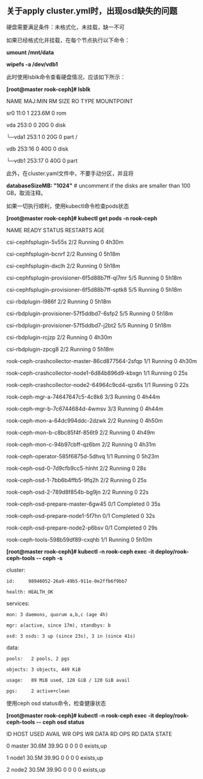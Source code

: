 ﻿## 关于apply cluster.yml时，出现osd缺失的问题
 
硬盘需要满足条件：未格式化，未挂载，缺一不可

如果已经格式化并挂载，在每个节点执行以下命令：

**umount /mnt/data**

**wipefs -a /dev/vdb1**

此时使用lsblk命令查看硬盘情况，应该如下所示：

**[root@master rook-ceph]# lsblk**

NAME   MAJ:MIN RM   SIZE RO TYPE MOUNTPOINT

sr0     11:0    1 223.6M  0 rom  

vda    253:0    0    20G  0 disk 

└─vda1 253:1    0    20G  0 part /

vdb    253:16   0    40G  0 disk 

└─vdb1 253:17   0    40G  0 part 

此外，在cluster.yaml文件中，不要手动分区，并且将

**databaseSizeMB: "1024"** # uncomment if the disks are smaller than 100 GB，取消注释。

如果一切执行顺利，使用kubectl命令检查pods状态

**[root@master rook-ceph]# kubectl get pods -n rook-ceph**

NAME                                               READY   STATUS      RESTARTS   AGE

csi-cephfsplugin-5v55s                             2/2     Running     0          4h30m

csi-cephfsplugin-bcnrf                             2/2     Running     0          5h18m

csi-cephfsplugin-dxclh                             2/2     Running     0          5h18m

csi-cephfsplugin-provisioner-6f5d88b7ff-ql7mr      5/5     Running     0          5h18m

csi-cephfsplugin-provisioner-6f5d88b7ff-sptk8      5/5     Running     0          5h18m

csi-rbdplugin-l986f                                2/2     Running     0          5h18m

csi-rbdplugin-provisioner-57f5ddbd7-6sfp2          5/5     Running     0          5h18m

csi-rbdplugin-provisioner-57f5ddbd7-j2bt2          5/5     Running     0          5h18m

csi-rbdplugin-rcjzp                                2/2     Running     0          4h30m

csi-rbdplugin-zpcg8                                2/2     Running     0          5h18m

rook-ceph-crashcollector-master-86cd877564-2sfqp   1/1     Running     0          4h30m

rook-ceph-crashcollector-node1-6d84b896d9-kbxgn    1/1     Running     0          25s

rook-ceph-crashcollector-node2-64964c9cd4-qzs6s    1/1     Running     0          22s

rook-ceph-mgr-a-74647647c5-4c8k6                   3/3     Running     0          4h44m

rook-ceph-mgr-b-7c6744684d-4wmsv                   3/3     Running     0          4h44m

rook-ceph-mon-a-64dc994ddc-2dzwk                   2/2     Running     0          4h50m

rook-ceph-mon-b-c8bc85f4f-856t9                    2/2     Running     0          4h49m

rook-ceph-mon-c-94b97cbff-qz6bm                    2/2     Running     0          4h31m

rook-ceph-operator-585f6875d-5dhvq                 1/1     Running     0          5h23m

rook-ceph-osd-0-7d9cfb9cc5-hlnht                   2/2     Running     0          28s

rook-ceph-osd-1-7bb6b4ffb5-9fq2h                   2/2     Running     0          25s

rook-ceph-osd-2-789d8f854b-bg9jn                   2/2     Running     0          22s

rook-ceph-osd-prepare-master-6gw45                 0/1     Completed   0          35s

rook-ceph-osd-prepare-node1-5f7hn                  0/1     Completed   0          32s

rook-ceph-osd-prepare-node2-p6bsv                  0/1     Completed   0          29s

rook-ceph-tools-598b59df89-cxqhb                   1/1     Running     0          5h10m


**[root@master rook-ceph]# kubectl -n rook-ceph exec -it deploy/rook-ceph-tools -- ceph -s**

  cluster:
  
    id:     98946052-26a9-49b5-911e-0e2ffb6f9bb7
    
    health: HEALTH_OK
 
  services:
  
    mon: 3 daemons, quorum a,b,c (age 4h)
    
    mgr: a(active, since 17m), standbys: b
    
    osd: 3 osds: 3 up (since 23s), 3 in (since 41s)
 
  data:
  
    pools:   2 pools, 2 pgs
    
    objects: 3 objects, 449 KiB
    
    usage:   89 MiB used, 120 GiB / 120 GiB avail
    
    pgs:     2 active+clean
    
使用ceph osd status命令，检查健康状态

**[root@master rook-ceph]# kubectl -n rook-ceph exec -it deploy/rook-ceph-tools -- ceph osd status**

ID  HOST     USED  AVAIL  WR OPS  WR DATA  RD OPS  RD DATA  STATE      

 0  master  30.6M  39.9G      0        0       0        0   exists,up
 
 1  node1   30.5M  39.9G      0        0       0        0   exists,up
 
 2  node2   30.5M  39.9G      0        0       0        0   exists,up
